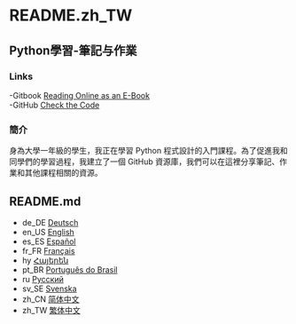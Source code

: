 # README.zh\_TW

## Python學習-筆記与作業

### Links

-Gitbook [Reading Online as an E-Book](https://mc-shengxia.gitbook.io/python-learning-notes/)\
-GitHub [Check the Code](https://github.com/panda-lsy/Python-Learning-Notes-Homework)

### 簡介

身為大學一年級的學生，我正在學習 Python 程式設計的入門課程。為了促進我和同學們的學習過程，我建立了一個 GitHub 資源庫，我們可以在這裡分享筆記、作業和其他課程相關的資源。

## README.md

* de\_DE [Deutsch](../readme/readme/README.de_DE.md)
* en\_US [English](../readme/readme/README.en_US.md)
* es\_ES [Español](../readme/readme/README.es_ES.md)
* fr\_FR [Français](../readme/readme/README.fr_FR.md)
* hy [Հայերեն](../readme/readme/README.hy.md)
* pt\_BR [Português do Brasil](../readme/readme/README.pt_BR.md)
* ru [Русский](../readme/readme/README.ru.md)
* sv\_SE [Svenska](../readme/readme/README.sv_SE.md)
* zh\_CN [简体中文](../readme/)
* zh\_TW [繁体中文](../readme/readme/README.zh_TW.md)
